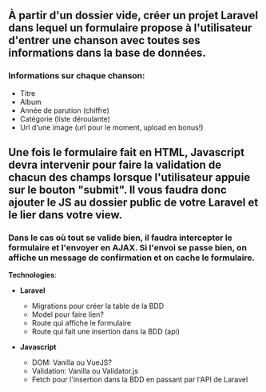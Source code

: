 ## À partir d'un dossier vide, créer un projet Laravel dans lequel un formulaire propose à l'utilisateur d'entrer une chanson avec toutes ses informations dans la base de données.

### Informations sur chaque chanson:
- Titre
- Album
- Année de parution (chiffre)
- Catégorie (liste déroulante)
- Url d'une image (url pour le moment, upload en bonus!)

## Une fois le formulaire fait en HTML, Javascript devra intervenir pour faire la validation de chacun des champs lorsque l'utilisateur appuie sur le bouton "submit". Il vous faudra donc ajouter le JS au dossier public de votre Laravel et le lier dans votre view.

### Dans le cas où tout se valide bien, il faudra intercepter le formulaire et l'envoyer en AJAX. Si l'envoi se passe bien, on affiche un message de confirmation et on cache le formulaire.

**Technologies**:
- **Laravel**
    - Migrations pour créer la table de la BDD
    - Model pour faire lien?
    - Route qui affiche le formulaire
    - Route qui fait une insertion dans la BDD (api)

- **Javascript**
    - DOM: Vanilla ou VueJS?
    - Validation: Vanilla ou Validator.js
    - Fetch pour l'insertion dans la BDD en passant par l'API de Laravel

